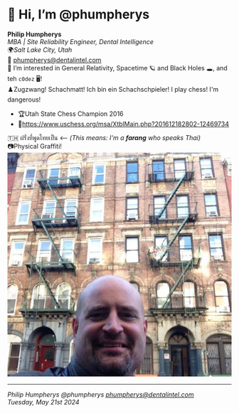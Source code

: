 # 👋 Hi, I’m @phumpherys

**Philip Humpherys**  
*MBA | Site Reliability Engineer, Dental Intelligence*  
🌍*Salt Lake City, Utah*  
📧 <phumpherys@dentalintel.com>  
👀 I’m interested in General Relativity, Spacetime 🪐 and Black Holes 🕳️, and teh `c0dez` 🖥️!  
♟️Zugzwang! Schachmatt!  Ich bin ein Schachschpieler!  I play chess!  I'm dangerous!  

- 🏆Utah State Chess Champion 2016  
- 🔗<https://www.uschess.org/msa/XtblMain.php?201612182802-12469734>  

🇹🇭 ฝรั่งที่พูดไทยเป็น <-- *(This means:  I'm a **farang** who speaks Thai)*  
📷Physical Graffiti!  
![Pysical Graffiti][Physical Graffiti]  

[Physical Graffiti]: images/philsicalgraffiti.jpg  
----------  
*Philip Humpherys @phumpherys <phumpherys@dentalintel.com>*  
*Tuesday, May 21st 2024*  

